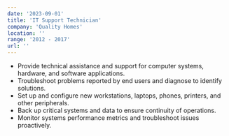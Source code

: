 ```yaml
---
date: '2023-09-01'
title: 'IT Support Technician'
company: 'Quality Homes'
location: ''
range: '2012 - 2017'
url: ''
---
```


- Provide technical assistance and support for computer systems, hardware, and software applications.
- Troubleshoot problems reported by end users and diagnose to identify solutions.
- Set up and configure new workstations, laptops, phones, printers, and other peripherals.
- Back up critical systems and data to ensure continuity of operations.
- Monitor systems performance metrics and troubleshoot issues proactively.
